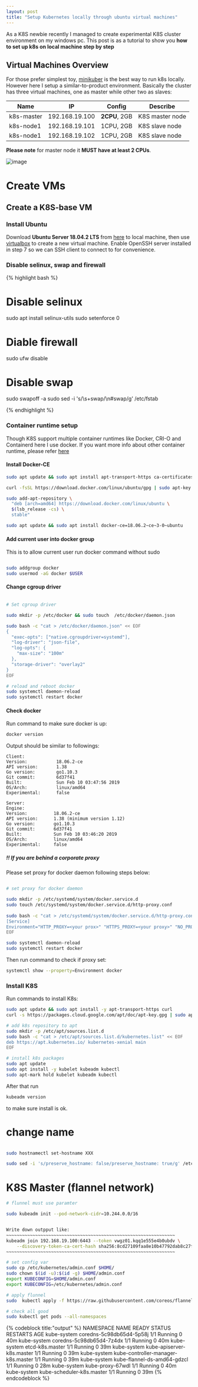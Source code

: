 ```yaml
---
layout: post
title: "Setup Kubernetes locally through ubuntu virtual machines"
---
```


As a K8S newbie recently I managed to create experimental K8S cluster environment on my windows pc. This post is as a tutorial to show you **how to set up k8s on local machine step by step** 

## Virtual Machines Overview

For those prefer simplest toy, [minikuber](https://github.com/kubernetes/minikube) is the best way to run k8s locally. However here I setup a similar-to-product environment. Basically the cluster has three virtual machines, one as master while other two as slaves:



|     Name | IP | Config | Describe |
| ---- | ---- | ---- | ---- |
| k8s-master | 192.168.19.100 | **2CPU**, 2GB | K8S master node |
| k8s-node1 | 192.168.19.101 | 1CPU, 2GB | K8S slave node |
| k8s-node1 | 192.168.19.102 | 1CPU, 2GB | K8S slave node |

**Please note** for master node it **MUST have at least 2 CPUs**. 

![image](/assets/images/2cpus-vbox.png)



# Create VMs



## Create a K8S-base VM



### Install Ubuntu 



Download **Ubuntu Server 18.04.2 LTS** from [here](https://ubuntu.com/download/server) to local machine, then use [virtualbox](https://www.virtualbox.org/) to create a new virtual machine. Enable OpenSSH server installed in step 7 so we can SSH client to connect to for convenience.


### Disable selinux, swap and firewall

{% highlight bash %}

# Disable selinux
sudo apt install selinux-utils
sudo setenforce 0

# Diable firewall
sudo ufw disable

# Disable swap
sudo swapoff -a
sudo sed -i 's/\s\+swap/\n\#swap/g' /etc/fstab

{% endhighlight %}



### Container runtime setup

Though K8S support multiple container runtimes like Docker, CRI-O and Containerd here I use docker. If you want more info about other container runtime, please refer [here](https://kubernetes.io/docs/setup/production-environment/container-runtimes/)

#### Install Docker-CE

```bash
sudo apt update && sudo apt install apt-transport-https ca-certificates curl software-properties-common

curl -fsSL https://download.docker.com/linux/ubuntu/gpg | sudo apt-key add -

sudo add-apt-repository \
  "deb [arch=amd64] https://download.docker.com/linux/ubuntu \
  $(lsb_release -cs) \
  stable"

sudo apt update && sudo apt install docker-ce=18.06.2~ce~3-0~ubuntu
```

#### Add current user into docker group

This is to allow current user run docker command without sudo

```bash

sudo addgroup docker
sudo usermod -aG docker $USER

```

#### Change cgroup driver

```bash

# Set cgroup driver

sudo mkdir -p /etc/docker && sudo touch  /etc/docker/daemon.json

sudo bash -c "cat > /etc/docker/daemon.json" << EOF
{
  "exec-opts": ["native.cgroupdriver=systemd"],
  "log-driver": "json-file",
  "log-opts": {
    "max-size": "100m"
  },
  "storage-driver": "overlay2"
}
EOF

# reload and reboot docker
sudo systemctl daemon-reload
sudo systemctl restart docker

```

#### Check docker 

Run command to make sure docker is up:

```bash
docker version
```
Output should be similar to followings:

```shell
Client:
Version:           18.06.2-ce
API version:       1.38
Go version:        go1.10.3
Git commit:        6d37f41
Built:             Sun Feb 10 03:47:56 2019
OS/Arch:           linux/amd64
Experimental:      false

Server:
Engine:
Version:          18.06.2-ce
API version:      1.38 (minimum version 1.12)
Go version:       go1.10.3
Git commit:       6d37f41
Built:            Sun Feb 10 03:46:20 2019
OS/Arch:          linux/amd64
Experimental:     false
```



#####  !! If you are behind a corporate proxy

Please set proxy for docker daemon following steps below:


```bash

# set proxy for docker daemon

sudo mkdir -p /etc/systemd/system/docker.service.d
sudo touch /etc/systemd/system/docker.service.d/http-proxy.conf
 
sudo bash -c "cat > /etc/systemd/system/docker.service.d/http-proxy.conf" << EOF
[Service]    
Environment="HTTP_PROXY=<your prox>" "HTTPS_PROXY=<your proxy>" "NO_PROXY=localhost,127.0.0.1,::1"
EOF

sudo systemctl daemon-reload
sudo systemctl restart docker

```
Then run command to check if proxy set:

```bash
systemctl show --property=Environment docker 
```



### Install K8S

Run commands to install K8s:

```bash
sudo apt update && sudo apt install -y apt-transport-https curl
curl -s https://packages.cloud.google.com/apt/doc/apt-key.gpg | sudo apt-key add -

# add k8s repository to apt
sudo mkdir -p /etc/apt/sources.list.d
sudo bash -c "cat > /etc/apt/sources.list.d/kubernetes.list" << EOF
deb https://apt.kubernetes.io/ kubernetes-xenial main
EOF

# install k8s packages
sudo apt update
sudo apt install -y kubelet kubeadm kubectl
sudo apt-mark hold kubelet kubeadm kubectl
```

After that run 

```bash
kubeadm version
```

to make sure install is ok.



# change name


```bash

sudo hostnamectl set-hostname XXX

sudo sed -i 's/preserve_hostname: false/preserve_hostname: true/g' /etc/cloud/cloud.cfg 


```

# K8S Master (flannel network)

``` bash
# flunnel must use paramter

sudo kubeadm init --pod-network-cidr=10.244.0.0/16


Write down outpput like:
~~~~~~~~~~~~~~~~~~~~~~~~~~~~~~~~~~~~~~~~~~~~~~~~~~~~~~~~~~~~~~~~
kubeadm join 192.168.19.100:6443 --token vwgz01.kqq1e555e4b0ubdv \
    --discovery-token-ca-cert-hash sha256:8cd27109faa8e10b47792dab8c27fd5886ed65b91ff96e8a8cd6602d2ef1eaef
~~~~~~~~~~~~~~~~~~~~~~~~~~~~~~~~~~~~~~~~~~~~~~~~~~~~~~~~~~~~~~~~

# set config var
sudo cp /etc/kubernetes/admin.conf $HOME/
sudo chown $(id -u):$(id -g) $HOME/admin.conf
export KUBECONFIG=$HOME/admin.conf
export KUBECONFIG=/etc/kubernetes/admin.conf

# apply flunnel
sudo  kubectl apply -f https://raw.githubusercontent.com/coreos/flannel/master/Documentation/kube-flannel.yml

# check all good
sudo kubectl get pods --all-namespaces

```

{% codeblock title:"output" %}
NAMESPACE     NAME                                 READY   STATUS    RESTARTS   AGE
kube-system   coredns-5c98db65d4-5p58j             1/1     Running   0          40m
kube-system   coredns-5c98db65d4-7z4dx             1/1     Running   0          40m
kube-system   etcd-k8s.master                      1/1     Running   0          39m
kube-system   kube-apiserver-k8s.master            1/1     Running   0          39m
kube-system   kube-controller-manager-k8s.master   1/1     Running   0          39m
kube-system   kube-flannel-ds-amd64-gdzcl          1/1     Running   0          28m
kube-system   kube-proxy-67wdl                     1/1     Running   0          40m
kube-system   kube-scheduler-k8s.master            1/1     Running   0          39m
{% endcodeblock %}
